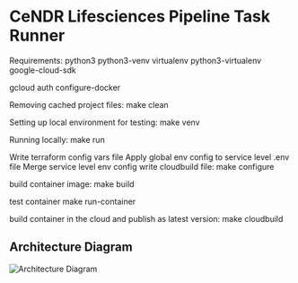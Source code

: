 # CeNDR Lifesciences Pipeline Task Runner

Requirements:
python3
python3-venv
virtualenv
python3-virtualenv
google-cloud-sdk

gcloud auth configure-docker

Removing cached project files:
make clean

Setting up local environment for testing:
make venv

Running locally:
make run

Write terraform config vars file
Apply global env config to service level .env file
Merge service level env config
write cloudbuild file:
make configure

build container image:
make build

test container
make run-container

build container in the cloud and publish as latest version:
make cloudbuild

## Architecture Diagram

![Architecture Diagram](pipeline_task_execution.png)

